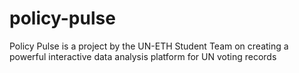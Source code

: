 # policy-pulse
Policy Pulse is a project by the UN-ETH Student Team on creating a powerful interactive data analysis platform for UN voting records
